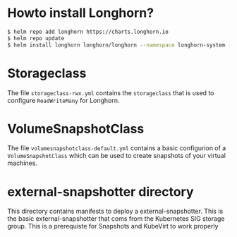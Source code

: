 # Howto install Longhorn?

```bash
$ helm repo add longhorn https://charts.longhorn.io
$ helm repo update
$ helm install longhorn longhorn/longhorn --namespace longhorn-system --create-namespace --version 1.6.1
```

# Storageclass

The file `storageclass-rwx.yml` contains the `storageclass` that is used to configure `ReadWriteMany` for Longhorn.

# VolumeSnapshotClass

The file `volumesnapshotclass-default.yml` contains a basic configurion of a `VolumeSnapshotClass` which can be used to create snapshots of your virtual machines.

# external-snapshotter directory

This directory contains manifests to deploy a external-snapshotter. This is the basic external-snapshotter that coms from the Kubernetes SIG storage group. This is a prerequiste for Snapshots and KubeVirt to work properly
